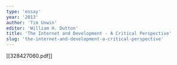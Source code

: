 ```yaml
---
type: 'essay'
year: '2013'
author: 'Tim Unwin'
editor: 'William H. Dutton'
title: 'The Internet and Development - A Critical Perspective'
slug: 'the-internet-and-development-a-critical-perspective'
---
```


[[328427060.pdf]]